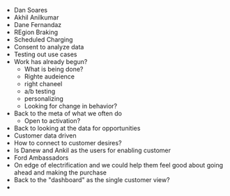 - Dan Soares
- Akhil Anilkumar
- Dane Fernandaz
- REgion Braking
- Scheduled Charging
- Consent to analyze data
- Testing out use cases
- Work has already begun?
	- What is being done?
	- Righte audeience
	- right chaneel
	- a/b testing
	- personalizing
	- Looking for change in behavior?
- Back to the meta of what we often do
	- Open to activation?
- Back to looking at the data for opportunities
- Customer data driven
- How to connect to customer desires?
- Is Danew and Ankil as the users for enabling customer
- Ford Ambassadors
- On edge of electrification and we could help them feel good about going ahead and making the purchase
- Back to the "dashboard" as the single customer view?
-